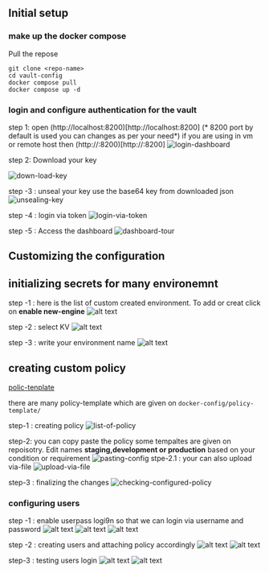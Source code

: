 ## Initial setup
### make up the docker compose
Pull the repose
```
git clone <repo-name>
cd vault-config
docker compose pull
docker compose up -d
```

### login and configure authentication for the vault

step 1:  open (http://localhost:8200)[http://localhost:8200] (* 8200 port by default is used you can changes as per your need*)
    if you are using in vm or remote host then (http://<remote-ip>:8200)[http://<remote-ip>:8200]
![login-dashboard](manual-screenshots/1.0-dasboard-login.png)

step 2: Download your key

![down-load-key](manual-screenshots/1.1-generating-key.png)

step -3 : unseal your key
use the base64 key from downloaded json
![unsealing-key](manual-screenshots/1.2-unsealing-vault.png)

step -4 : login via token
![login-via-token](manual-screenshots/1.3-login-via-token.png)

step -5 : Access the dashboard
![dashboard-tour](manual-screenshots/1.4-dashboard-tour.png)

## Customizing the configuration
## initializing secrets for many environemnt
step -1 : here is the list of custom created environment. To add or creat click on **enable new-engine**
![alt text](manual-screenshots/2.1-creating-multiple-environment.png) 


step -2 : select KV
![alt text](manual-screenshots/2.2-selecting-kv.png) 

step -3 : write your environment name
![alt text](manual-screenshots/2.3-configuiring-env-name.png)

## creating custom policy

[polic-tenplate](policy-template)

there are many policy-template which are given on ```docker-config/policy-template/```

step-1 : creating policy
![list-of-policy](manual-screenshots/3.0-admin-policy.png)

step-2: you can copy paste the policy some tempaltes are given on repoisotry. Edit names **staging,development or production** based on your condition or requirement
 ![pasting-config](manual-screenshots/3.1-admin-policy.png) 
stpe-2.1 : your can also upload via-file
 ![upload-via-file](manual-screenshots/3.1.1-admin-policy-file-upload.png) 
 
 step-3 : finalizing the changes
 ![checking-configured-policy](manual-screenshots/3.2-admin-polic-lists.png)

 ### configuring users

step -1 : enable userpass logi9n so that we can login via username and password
 ![alt text](manual-screenshots/4.0-user-access.png)
  ![alt text](manual-screenshots/4.1-user-name-and-password.png) 
  ![alt text](manual-screenshots/4.2-enable-userpass.png) 

step -2 :  creating users and attaching policy accordingly
  ![alt text](manual-screenshots/4.3-list-of-authentication.png)
   ![alt text](manual-screenshots/4.4-creating-user-adding-policy.png) 

step-3 : testing users login
   ![alt text](manual-screenshots/4.5-testing-created-user-login.png) 
   ![alt text](manual-screenshots/4.6-login-usera.png)
